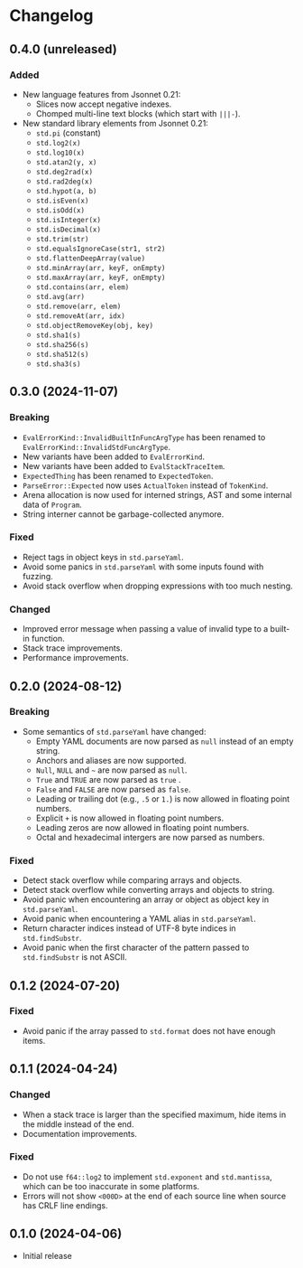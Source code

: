 # Changelog

## 0.4.0 (unreleased)

### Added

- New language features from Jsonnet 0.21:
  - Slices now accept negative indexes.
  - Chomped multi-line text blocks (which start with `|||-`).
- New standard library elements from Jsonnet 0.21:
  - `std.pi` (constant)
  - `std.log2(x)`
  - `std.log10(x)`
  - `std.atan2(y, x)`
  - `std.deg2rad(x)`
  - `std.rad2deg(x)`
  - `std.hypot(a, b)`
  - `std.isEven(x)`
  - `std.isOdd(x)`
  - `std.isInteger(x)`
  - `std.isDecimal(x)`
  - `std.trim(str)`
  - `std.equalsIgnoreCase(str1, str2)`
  - `std.flattenDeepArray(value)`
  - `std.minArray(arr, keyF, onEmpty)`
  - `std.maxArray(arr, keyF, onEmpty)`
  - `std.contains(arr, elem)`
  - `std.avg(arr)`
  - `std.remove(arr, elem)`
  - `std.removeAt(arr, idx)`
  - `std.objectRemoveKey(obj, key)`
  - `std.sha1(s)`
  - `std.sha256(s)`
  - `std.sha512(s)`
  - `std.sha3(s)`

## 0.3.0 (2024-11-07)

### Breaking

- `EvalErrorKind::InvalidBuiltInFuncArgType` has been renamed to
  `EvalErrorKind::InvalidStdFuncArgType`.
- New variants have been added to `EvalErrorKind`.
- New variants have been added to `EvalStackTraceItem`.
- `ExpectedThing` has been renamed to `ExpectedToken`.
- `ParseError::Expected` now uses `ActualToken` instead of `TokenKind`.
- Arena allocation is now used for interned strings, AST and some internal data
  of `Program`.
- String interner cannot be garbage-collected anymore.

### Fixed

- Reject tags in object keys in `std.parseYaml`.
- Avoid some panics in `std.parseYaml` with some inputs found with fuzzing.
- Avoid stack overflow when dropping expressions with too much nesting.

### Changed

- Improved error message when passing a value of invalid type to a built-in function.
- Stack trace improvements.
- Performance improvements.

## 0.2.0 (2024-08-12)

### Breaking

- Some semantics of `std.parseYaml` have changed:
  - Empty YAML documents are now parsed as `null` instead of an empty string.
  - Anchors and aliases are now supported.
  - `Null`, `NULL` and `~` are now parsed as `null`.
  - `True` and `TRUE` are now parsed as `true` .
  - `False` and `FALSE` are now parsed as `false`.
  - Leading or trailing dot (e.g., `.5` or `1.`) is now allowed in floating
    point numbers.
  - Explicit `+` is now allowed in floating point numbers.
  - Leading zeros are now allowed in floating point numbers.
  - Octal and hexadecimal intergers are now parsed as numbers.

### Fixed

- Detect stack overflow while comparing arrays and objects.
- Detect stack overflow while converting arrays and objects to string.
- Avoid panic when encountering an array or object as object key in
  `std.parseYaml`.
- Avoid panic when encountering a YAML alias in `std.parseYaml`.
- Return character indices instead of UTF-8 byte indices in `std.findSubstr`.
- Avoid panic when the first character of the pattern passed to `std.findSubstr`
  is not ASCII.

## 0.1.2 (2024-07-20)

### Fixed

- Avoid panic if the array passed to `std.format` does not have enough items.

## 0.1.1 (2024-04-24)

### Changed

- When a stack trace is larger than the specified maximum, hide items in the
  middle instead of the end.
- Documentation improvements.

### Fixed

- Do not use `f64::log2` to implement `std.exponent` and `std.mantissa`, which
  can be too inaccurate in some platforms.
- Errors will not show `<000D>` at the end of each source line when source has
  CRLF line endings.

## 0.1.0 (2024-04-06)

- Initial release

